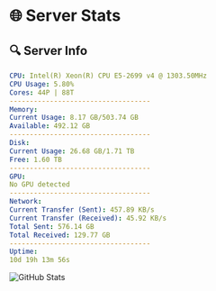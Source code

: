 # 🌐 Server Stats
## 🔍 Server Info
```yaml
CPU: Intel(R) Xeon(R) CPU E5-2699 v4 @ 1303.50MHz
CPU Usage: 5.80%
Cores: 44P | 88T
-----------------------------------
Memory:
Current Usage: 8.17 GB/503.74 GB
Available: 492.12 GB
-----------------------------------
Disk:
Current Usage: 26.68 GB/1.71 TB
Free: 1.60 TB
-----------------------------------
GPU:
No GPU detected
-----------------------------------
Network:
Current Transfer (Sent): 457.89 KB/s
Current Transfer (Received): 45.92 KB/s
Total Sent: 576.14 GB
Total Received: 129.77 GB
-----------------------------------
Uptime:
10d 19h 13m 56s
```
![GitHub Stats](https://img.shields.io/badge/Updated-2025-04-30_12:22:44-blue)